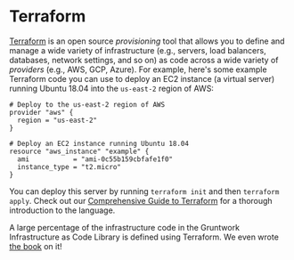 # Terraform

[Terraform](https://www.terraform.io) is an open source _provisioning_ tool that allows you to define and manage a
wide variety of infrastructure (e.g., servers, load balancers, databases, network settings, and so on) as code across
a wide variety of _providers_ (e.g., AWS, GCP, Azure). For example, here's some example Terraform code you can use to
deploy an EC2 instance (a virtual server) running Ubuntu 18.04 into the `us-east-2` region of AWS:

```hcl
# Deploy to the us-east-2 region of AWS
provider "aws" {
  region = "us-east-2"
}

# Deploy an EC2 instance running Ubuntu 18.04
resource "aws_instance" "example" {
  ami           = "ami-0c55b159cbfafe1f0"
  instance_type = "t2.micro"
}
```

You can deploy this server by running `terraform init` and then `terraform apply`. Check out our
[Comprehensive Guide to Terraform](https://blog.gruntwork.io/a-comprehensive-guide-to-terraform-b3d32832baca) for a
thorough introduction to the language.

A large percentage of the infrastructure code in the Gruntwork Infrastructure as Code Library is defined using Terraform. We even
wrote [the book](https://www.terraformupandrunning.com) on it!
